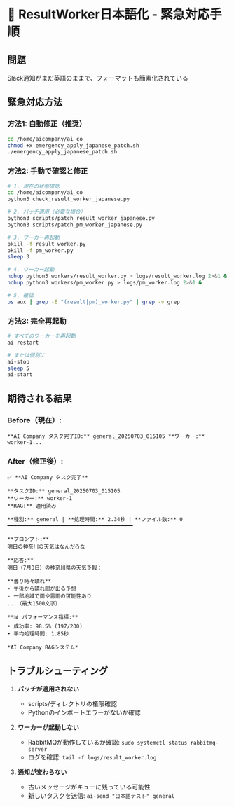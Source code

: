 # 🚨 ResultWorker日本語化 - 緊急対応手順

## 問題
Slack通知がまだ英語のままで、フォーマットも簡素化されている

## 緊急対応方法

### 方法1: 自動修正（推奨）
```bash
cd /home/aicompany/ai_co
chmod +x emergency_apply_japanese_patch.sh
./emergency_apply_japanese_patch.sh
```

### 方法2: 手動で確認と修正
```bash
# 1. 現在の状態確認
cd /home/aicompany/ai_co
python3 check_result_worker_japanese.py

# 2. パッチ適用（必要な場合）
python3 scripts/patch_result_worker_japanese.py
python3 scripts/patch_pm_worker_japanese.py

# 3. ワーカー再起動
pkill -f result_worker.py
pkill -f pm_worker.py
sleep 3

# 4. ワーカー起動
nohup python3 workers/result_worker.py > logs/result_worker.log 2>&1 &
nohup python3 workers/pm_worker.py > logs/pm_worker.log 2>&1 &

# 5. 確認
ps aux | grep -E "(result|pm)_worker.py" | grep -v grep
```

### 方法3: 完全再起動
```bash
# すべてのワーカーを再起動
ai-restart

# または個別に
ai-stop
sleep 5
ai-start
```

## 期待される結果

### Before（現在）:
```
**AI Company タスク完了ID:** general_20250703_015105 **ワーカー:** worker-1...
```

### After（修正後）:
```
✅ **AI Company タスク完了**

**タスクID:** general_20250703_015105
**ワーカー:** worker-1
**RAG:** 適用済み

**種別:** general | **処理時間:** 2.34秒 | **ファイル数:** 0
━━━━━━━━━━━━━━━━━━━━━━━━━━━━━━━━━━━━━━━━

**プロンプト:**
明日の神奈川の天気はなんだろな

**応答:**
明日（7月3日）の神奈川県の天気予報：

**曇り時々晴れ**
- 午後から晴れ間が出る予想
- 一部地域で雨や雷雨の可能性あり
...（最大1500文字）

**📊 パフォーマンス指標:**
• 成功率: 98.5% (197/200)
• 平均処理時間: 1.85秒

*AI Company RAGシステム*
```

## トラブルシューティング

1. **パッチが適用されない**
   - scripts/ディレクトリの権限確認
   - Pythonのインポートエラーがないか確認

2. **ワーカーが起動しない**
   - RabbitMQが動作しているか確認: `sudo systemctl status rabbitmq-server`
   - ログを確認: `tail -f logs/result_worker.log`

3. **通知が変わらない**
   - 古いメッセージがキューに残っている可能性
   - 新しいタスクを送信: `ai-send "日本語テスト" general`
